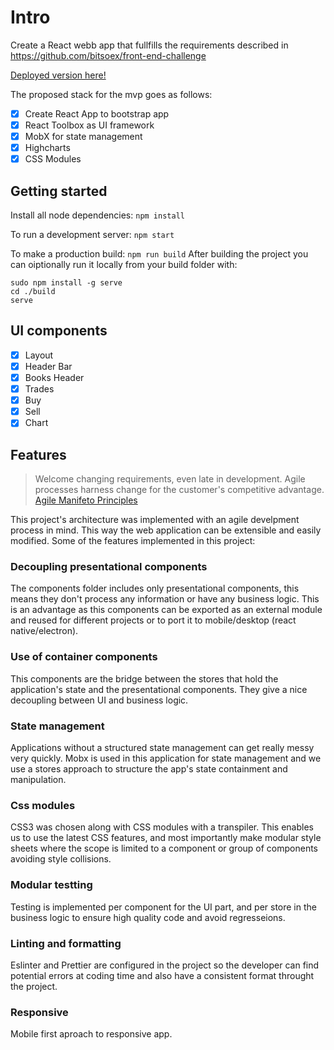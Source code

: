 # Intro

Create a React webb app that fullfills the requirements described in https://github.com/bitsoex/front-end-challenge

[Deployed version here!](https://nostalgic-montalcini-99ffb4.netlify.com/)

The proposed stack for the mvp goes as follows:

* [x] Create React App to bootstrap app
* [x] React Toolbox as UI framework
* [x] MobX for state management
* [x] Highcharts
* [x] CSS Modules

## Getting started

Install all node dependencies: `npm install`

To run a development server: `npm start`

To make a production build: `npm run build`
After building the project you can oiptionally run it locally from your build folder with:

```
sudo npm install -g serve
cd ./build
serve
```

## UI components

* [x] Layout
* [x] Header Bar
* [x] Books Header
* [x] Trades
* [x] Buy
* [x] Sell
* [x] Chart

## Features

> Welcome changing requirements, even late in
> development. Agile processes harness change for
> the customer's competitive advantage.
> [Agile Manifeto Principles](http://agilemanifesto.org/principles.html)

This project's architecture was implemented with an agile develpment process in mind. This way the web application can be extensible and easily modified.
Some of the features implemented in this project:

### Decoupling presentational components

The components folder includes only presentational components, this means they don't process any information or have any business logic. This is an advantage as this components can be exported as an external module and reused for different projects or to port it to mobile/desktop (react native/electron).

### Use of container components

This components are the bridge between the stores that hold the application's state and the presentational components. They give a nice decoupling between UI and business logic.

### State management

Applications without a structured state management can get really messy very quickly. Mobx is used in this application for state management and we use a stores approach to structure the app's state containment and manipulation.

### Css modules

CSS3 was chosen along with CSS modules with a transpiler. This enables us to use the latest CSS features, and most importantly make modular style sheets where the scope is limited to a component or group of components avoiding style collisions.

### Modular testting

Testing is implemented per component for the UI part, and per store in the business logic to ensure high quality code and avoid regresseions.

### Linting and formatting

Eslinter and Prettier are configured in the project so the developer can find potential errors at coding time and also have a consistent format throught the project.

### Responsive

Mobile first aproach to responsive app.
